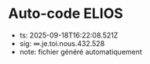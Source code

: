 # Auto-code ELIOS
- ts: 2025-09-18T16:22:08.521Z
- sig: ∞.je.toi.nous.432.528
- note: fichier généré automatiquement